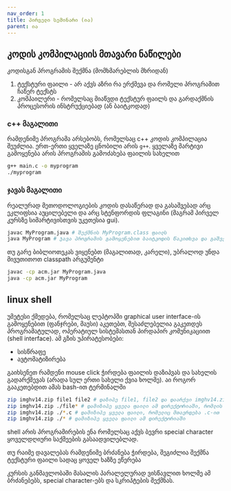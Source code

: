 ```yaml
---
nav_order: 1
title: პირველი სემინარი (ია)
parent: ია
---
```


## კოდის კომპილაციის მთავარი ნაწილები
კოდისგან პროგრამის შექმნა (მომხმარებლის მხრიდან)
1. ტექსტური ფაილი - არ აქვს აზრი რა ერქმევა და რომელი პროგრამით ჩაწერ ტექსტს 
2. კომპაილერი - რომელსაც მიაწვდი ტექსტურ ფაილს და გარდაქმნის პროცესორის ინსტრუქციებად (ან ბაიტკოდად)

### c++ მაგალითი
რამდენიმე პროგრამა არსებობს, რომელსაც c++ კოდის კომპილაცია შეუძლია. ერთ-ერთი ყველაზე ცნობილი არის `g++`. ყველაზე მარტივი გამოყენება არის პროგრამის გამოძახება ფაილის სახელით

```sh
g++ main.c -o myprogram
./myprogram
```


### ჯავას მაგალითი
რეალურად მეთოდოლოგიების კოდის დასაწერად და გასაშვებად არც ეკლიფსია აუცილებელი და არც სტენფორდის ფლაგინი (მაგრამ პირველ კურსზე სიმარტივისთვის უკეთესია gui). 

```sh
javac MyProgram.java # შექმნის MyProgram.class ფაილს
java MyProgram # ჯავა პროგრამის გამოყენებით ბაიტკოდის წაკითხვა და გაშვება
```

თუ გარე ბიბლიოთეკას ვიყენებთ (მაგალითად, კარელი), უბრალოდ უნდა მივუთითოთ classpath არგუმენტი
```sh
javac -cp acm.jar MyProgram.java
java -cp acm.jar MyProgram
```

## linux shell
უმეტესი ქმედება, რომელსაც ლეპტოპში graphical user interface-ის გამოყენებით (ფანჯრები, მაუსი) აკეთებთ, შესაძლებელია გაკეთდეს პროგრამატულად, ოპერატიულ სისტემასთან პირდაპირ კომუნიკაციით (shell interface). ამ გზის უპირატესობები:

- სისწრაფე
- ავტომატიზირება

გაიხსენეთ რამდენი mouse click ჭირდება ფაილის დაზიპვას და სახელის გადარქმევას (არადა სულ ერთი სახელი ქვია ხოლმე). აი როგორ გააკეთებდით ამას bash-ით ტერმინალში

```sh
zip imghv14.zip file1 file2 # დაზიპე file1, file2 და დაარქვი imghv14.zip
zip imghv14.zip ./file* # დამიზიპე ყველა ფაილი ამ დირექტორიაში, რომლის სახელი იწყება file-ით
zip imghv14.zip ./*.c # დამიზიპე ყველა ფაილი, რომელიც მთავრდება .c-ით
zip imghv14.zip ./* # დამიზიპე ყველა ფაილი ამ დირექტორიაში

```

shell არის პროგრამირების ენა რომელსაც აქვს ბევრი special character ყოველდღიური საქმეების გასაადვილებლად. 

თუ რაიმე დავალებას რამდენიმე ბრძანება ჭირდება, შეგიძლია შექმნა ტექსტური ფაილი სადაც ყოველ ხაზზე ეწერება 

კურსის განმავლობაში მასალის პარალელურად ვისწავლით ხოლმე ამ ბრძანებებს, special character-ებს და სკრიპტების შექმნას.
